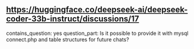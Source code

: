 ## https://huggingface.co/deepseek-ai/deepseek-coder-33b-instruct/discussions/17

contains_question: yes
question_part: Is it possible to provide it with mysql connect.php and table structures for future chats?